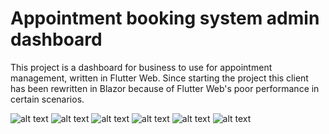# Appointment booking system admin dashboard

This project is a dashboard for business to use for appointment management, written in Flutter Web.
Since starting the project this client has been rewritten in Blazor because of Flutter Web's poor performance in certain scenarios.

![alt text](https://ibb.co/6BBddJ4)
![alt text](https://ibb.co/JsBKBS5)
![alt text](https://ibb.co/LdMn9YZ)
![alt text](https://ibb.co/jgPRGNt)
![alt text](https://ibb.co/qR7hGh6)
![alt text](https://ibb.co/ncsVRSM)
